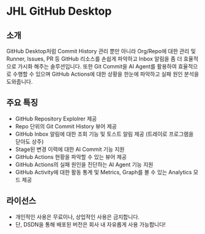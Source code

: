 # JHL GitHub Desktop

## 소개
GitHub Desktop처럼 Commit History 관리 뿐만 아니라 Org/Repo에 대한 관리 및 Runner, Issues, PR 등 GitHub 리소스를 손쉽게 파악하고 Inbox 알림을 좀 더 효율적으로 가시화 해주는 솔루션입니다.
또한 Git Commit을 AI Agent를 활용하여 효율적으로 수행할 수 있으며 GitHub Actions에 대한 상황을 한눈에 파악하고 실패 원인 분석을 도와줍니다.


## 주요 특징
- GitHub Repository Explolrer 제공
- Repo 단위의 Git Commit History 뷰어 제공
- GitHub Inbox 알림에 대한 조회 기능 및 토스트 알림 제공 (트레이로 프로그램을 닫아도 상주)
- Stage된 변경 이력에 대한 AI Commit 기능 지원 
- GitHub Actions 현황을 파악할 수 있는 뷰어 제공
- GitHub Actions의 실패 원인을 진단하는 AI Agent 기능 지원
- GitHub Activity에 대한 활동 통계 및 Metrics, Graph를 볼 수 있는 Analytics 모드 제공

## 라이선스
- 개인적인 사용은 무료이나, 상업적인 사용은 금지합니다.
- 단, DSDN을 통해 배포된 버전은 회사 내 자유롭게 사용 가능합니다!
